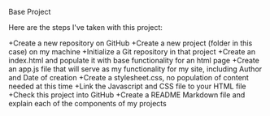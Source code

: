 Base Project

Here are the steps I've taken with this project:

+Create a new repository on GitHub
+Create a new project (folder in this case) on my machine
+Initialize a Git repository in that project
+Create an index.html and populate it with base functionality for an html page
+Create an app.js file that will serve as my functionality for my site, including Author and Date of creation
+Create a stylesheet.css, no population of content needed at this time
+Link the Javascript and CSS file to your HTML file
+Check this project into GitHub
+Create a README Markdown file and explain each of the components of my projects
